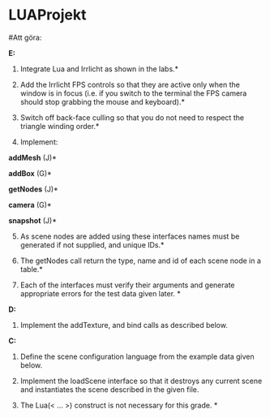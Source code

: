 ﻿# LUAProjekt


#Att göra:

**E:**
1. Integrate Lua and Irrlicht as shown in the labs.*

2. Add the Irrlicht FPS controls so that they are active only when the window is in focus (i.e. if you switch to the terminal the FPS camera should stop grabbing the mouse and keyboard).*

3. Switch off back-face culling so that you do not need to respect the triangle winding order.*
    
4. Implement: 

**addMesh** (J)*

**addBox** (G)*

**getNodes** (J)*

**camera** (G)*

**snapshot** (J)*
    
5. As scene nodes are added using these interfaces names must be generated if not supplied, and unique IDs.*
    
6. The getNodes call return the type, name and id of each scene node in a table.*
    
7. Each of the interfaces must verify their arguments and generate appropriate errors for the test data given later. *

**D:**

1. Implement the addTexture, and bind calls as described below. 

**C:**

1. Define the scene configuration language from the example data given below.

2. Implement the loadScene interface so that it destroys any current scene and instantiates the scene described in the given file.

3. The Lua(< ... >) construct is not necessary for this grade. *
